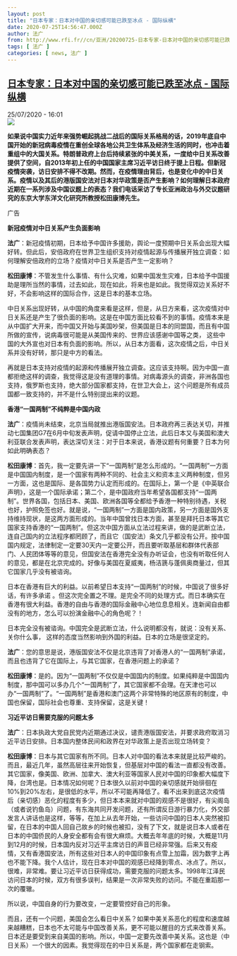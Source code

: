 ```yaml
---
layout: post
title: "日本专家：日本对中国的亲切感可能已跌至冰点 - 国际纵横"
date: 2020-07-25T14:56:47.000Z
author: 法广
from: http://www.rfi.fr//cn/亚洲/20200725-日本专家-日本对中国的亲切感可能已跌至冰点
tags: [ 法广 ]
categories: [ news, 法广 ]
---
```

<!--1595689007000-->
[日本专家：日本对中国的亲切感可能已跌至冰点 - 国际纵横](http://www.rfi.fr//cn/%E4%BA%9A%E6%B4%B2/20200725-%E6%97%A5%E6%9C%AC%E4%B8%93%E5%AE%B6-%E6%97%A5%E6%9C%AC%E5%AF%B9%E4%B8%AD%E5%9B%BD%E7%9A%84%E4%BA%B2%E5%88%87%E6%84%9F%E5%8F%AF%E8%83%BD%E5%B7%B2%E8%B7%8C%E8%87%B3%E5%86%B0%E7%82%B9)
------

<div>
<div>25/07/2020 - 16:01</div><img src="https://s.rfi.fr/media/display/3aa2a8ca-1301-11ea-9f61-005056a99247/w:310/p:16x9/2018-09-12t071735z_1560944596_rc1e2843f830_rtrmadp_3_russia-economy-forum_1.jpg"><p><strong>如果说中国实力近年来强势崛起挑战二战后的国际关系格局的话，2019年底自中国开始的新冠病毒疫情在重创全球各地公共卫生体系及经济生活的同时，也冲击着重组中的大国关系。特朗普政府上台后持续紧张的中美关系，一度给中日关系改善提供了空间，自2013年初上任的中国国家主席习近平访日终于提上日程。但新冠疫情突袭，访日安排不得不改期。然而，在疫情理由背后，也是变化中的中日关系。疫情以及其后的港版国安法对日本对华政策是否产生影响？如何理解日本政府近期在一系列涉及中国议题上的表态？我们电话采访了专长亚洲政治与外交议题研究的东京大学东洋文化研究所教授松田康博先生。</strong></p><div class="t-content__body u-clearfix"><div class="m-interstitial"><div class="m-interstitial__ad"><divclass="m-block-ad "data-tms-ad-type="box"data-tms-ad-status="idle"data-tms-ad-pos="1"><div class="m-block-ad__label"><span class="m-block-ad__label__text">广告</span></div><div class="m-block-ad__content"></div></div></div></div><p><strong>新冠疫情对中日关系产生负面影响</strong></p><p><strong>法广</strong>：新冠疫情初期，日本给予中国许多援助，舆论一度预期中日关系会出现大幅好转。但此后，安倍政府在世界卫生组织支持对疫情起源与传播展开独立调查：如何理解安倍政府的立场？疫情对中日关系是否产生一定影响？</p><p><strong>松田康博</strong>：不管发生什么事情、有什么灾难，如果中国发生灾难，日本给予中国援助是理所当然的事情，过去如此，现在如此，将来也是如此。我觉得双边关系好不好，不会影响这样的国际合作，这是日本的基本立场。</p><p>中日关系出现好转，从中国的角度来看是这样，但是，从日方来看，这次疫情对中日关系还是产生了很负面的影响。这是在中国方面比较看不到的事情。疫情本来是从中国扩大开来，而中国又开始与美国吵架，但美国是日本的同盟国，而且有中国所做的宣传，说病毒很可能是从美国传来的、世界应该感谢中国等之类， 这些中国的大外宣也对日本有负面的影响。所以，从日本方面看，这次疫情之后，中日关系并没有好转，那只是中方的看法。</p><p>再就是日本支持对疫情的起源和传播展开独立调查。这应该支持啊。因为中国一直都拒绝这样的调查，我觉得这是没有道理的事情。对病毒源头的调查，非洲各国也支持，俄罗斯也支持，绝大部分国家都支持，在世卫大会上，这个问题是所有成员国都一致支持的，并不是什么特别提出来的议题。</p><p><strong>香港“一国两制”不纯粹是中国内政</strong></p><p><strong>法广</strong>：疫情尚未结束，北京当局就推出港版国安法。日本政府再三表达关切，并推动七国集团G7在6月中旬发表声明，促请中国停止立法，此后日本又与美国和澳大利亚联合发表声明，表达深切关注：对于日本来说，香港议题有何重要？日本为何如此明确表态？</p><p><strong>松田康博</strong>：首先，我一定要先讲一下“一国两制”是怎么形成的。“一国两制”一方面是中国国内制度，是一个国家有两种不同的、社会主义和资本主义两种制度，但另一方面，这也是国际、是各国势力认定而形成的。在国际上，第一个是《中英联合声明》，这是一个国际承诺；第二个，是中国政府当年希望各国都支持“一国两制”。世界各国，包括日本、美国、欧洲各国等全都给予香港一种特别待遇，关税也好，护照免签也好。就是说，“一国两制”一方面是国内政策，另一方面是国外支持维持现状，是这两方面形成的。当年中国曾找日本方面，甚至是拜托日本等其它国家支持香港的“一国两制”。但这次中国方面从立法过程来讲，做的是武断立法，连自己国内的立法程序都罔顾了，而且它（国安法）条文几乎都没有公开。按中国国内规定，法律制定一定要30天内一定要公开，而且要听取基层和群体代表部门、人民团体等等的意见，但国安法在香港完全没有办听证会，也没有听取任何人的意见，都是在北京完成的。好像与美国在夏威夷，杨洁篪与蓬佩奥商量过，但其它国家几乎没有被谘询。</p><p>日本在香港有巨大的利益。以前希望日本支持“一国两制”的时候，中国说了很多好话，有许多承诺 。但这次完全置之不理。是完全不同的处理方式。而日本确实在香港有很大利益。香港的自由与香港的国际金融中心地位息息相关。连新闻自由都没有的地方，怎么可以扮演金融中心的角色呢？！</p><p>日本完全没有被谘询。中国完全是武断立法，什么说明都没有，就说：没有关系、关你什么事， 这样的态度当然影响到外国的利益。日本的立场是很坚定的。</p><p><strong>法广</strong>：您的意思是说，港版国安法不仅是北京违背了对香港人的“一国两制”承诺，而且也违背了它在国际上，与其它国家，在香港问题上的承诺？</p><p><strong>松田康博</strong>：是的。因为“一国两制”不仅仅是中国国内的制度。如果纯粹是中国国内制度，那中国可以多办几个“一国两制”了，其它国家都不会理。在天津也可以办“一国两制”了。“一国两制”是香港和澳门这两个非常特殊的地区原有的制度，中国也保留，国际社会也尊重、支持保留，这是关键！</p><p><strong>习近平访日需要克服的问题太多</strong></p><p><strong>法广</strong>：日本执政大党自民党内近期通过决议，谴责港版国安法，并要求政府取消习近平访日安排。日本国内整体民间和政界在对华政策上是否出现立场转变？</p><p><strong>松田康博</strong>：日本与其它国家有所不同。日本人对中国的看法本来就是比较严峻的。而且，最近几年，虽然高层往来开始恢复，但基层对中国的看法一直都没有改善。其它国家，像美国、欧洲、加拿大、澳大利亚等国家人民对中国的印象都大幅度下降，台湾也是。日本情况如何呢？日本很久以前对中国的亲切感就开始徘徊在10%到20%左右，是很低的水平，所以不可能再降低了。看不出来到底这次疫情后（亲切感）恶化的程度有多少，但日本本来就对中国的观感不是很好，有尖阁岛（或者说钓鱼岛）问题，有东海共同开发问题，还有所谓反日游行暴力化，外交部发言人讲话也是这样，等等，在加上从去年开始，一些访问中国的日本人突然被扣留，在日本的中国人回自己故乡的时候也被扣，没有了下文，就是说日本人或者在日本的中国侨民的人身安全都有会有很大麻烦。大概去年年底的时候，大概是11月到12月的时候，日本国内反对习近平主席访日的声音已经非常强。后来又有疫情，又有香港国安法，所有这些对日本人的中国印象有点雪上加霜，因为数字上再也不能下降。我个人估计，现在日本对中国的观感已经降到零点、冰点了。所以，很难，非常难。要让习近平访日获得成功，需要克服的问题太多。1998年江泽民访问日本的时候，双方有很多误判，结果是一次非常失败的访问。不能在重蹈那一次的覆辙。</p><p>所以说，中国自身的行为要改变，一定要管控好自己的形象。</p><p>而且，还有一个问题，美国会怎么看日中关系？如果中美关系恶化的程度和速度越来越糟糕，日本也不太可能与中国改善关系，更不可能以醒目的方式来改善关系。日本还是要受到来自美国的影响。所以，中国一定要先改善中美关系。这也是（中日关系）一个很大的因素。我觉得现在的中日关系是，两个国家都在走钢索。</p><div class="o-self-promo o-self-promo--nl o-self-promo--hidden" data-selfpromo-newsletter></div><div class="o-self-promo o-self-promo--app o-self-promo--hidden" data-selfpromo-app></div></div>
</div>
